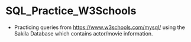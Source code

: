 # SQL_Practice_W3Schools


- Practicing queries from https://www.w3schools.com/mysql/ using the Sakila Database which contains actor/movie information.
